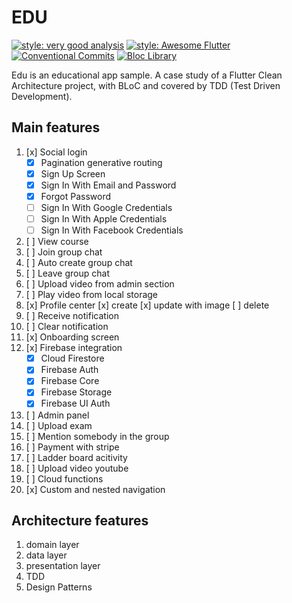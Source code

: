 # EDU

[![style: very good analysis][very_good_analysis_badge]][very_good_analysis_badge_link]
[![style: Awesome Flutter][awesome_flutter_badge]][awesome_flutter_badge_link]
[![Conventional Commits][conventional_commits_badge]][conventional_commits_badge_link]
[![Bloc Library][bloc_library_badge]][bloc_library_badge_link]
<!-- <a href="https://github.com/felangel/bloc"><img src="https://tinyurl.com/bloc-library" alt="Bloc Library"></a> -->


Edu is an educational app sample. A case study of a Flutter Clean Architecture project, with BLoC and covered by TDD (Test Driven Development).


## Main features

 
1. [x] Social login
    - [X] Pagination generative routing
    - [X] Sign Up Screen
    - [X] Sign In With Email and Password
    - [X] Forgot Password
    - [ ] Sign In With Google Credentials
    - [ ] Sign In With Apple Credentials
    - [ ] Sign In With Facebook Credentials
2. [ ] View course
3. [ ] Join group chat
4. [ ] Auto create group chat
5. [ ] Leave group chat
6. [ ] Upload video from admin section
7. [ ] Play video from local storage
8. [x] Profile center
    [x] create
    [x] update with image
    [ ] delete
9. [ ] Receive notification 
10. [ ] Clear notification
11. [x] Onboarding screen
12. [x] Firebase integration 
    - [x] Cloud Firestore
    - [x] Firebase Auth
    - [x] Firebase Core
    - [x] Firebase Storage
    - [x] Firebase UI Auth
13. [ ] Admin panel
14. [ ] Upload exam
15. [ ] Mention somebody in the group
16. [ ] Payment with stripe
17. [ ] Ladder board acitivity 
18. [ ] Upload video youtube
19. [ ] Cloud functions 
20. [x] Custom and nested navigation

## Architecture features

1. domain layer
2. data layer
3. presentation layer
4. TDD
5. Design Patterns

[awesome_flutter_badge]: https://img.shields.io/badge/awesome-flutter-blue.svg?longCache=true
[awesome_flutter_badge_link]: https://github.com/Solido/awesome-flutter#standard
[bloc_library_badge]: https://tinyurl.com/bloc-library
[bloc_library_badge_link]: https://github.com/felangel/bloc
[conventional_commits_badge]: https://img.shields.io/badge/Conventional%20Commits-1.0.0-%23FE5196?logo=conventionalcommits&logoColor=white
[conventional_commits_badge_link]: https://conventionalcommits.org
[very_good_analysis_badge]: https://img.shields.io/badge/style-very_good_analysis-B22C89.svg
[very_good_analysis_badge_link]: https://pub.dev/packages/very_good_analysis
